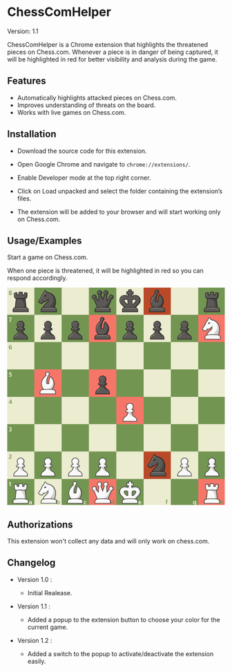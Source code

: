 # ChessComHelper

Version: 1.1

ChessComHelper is a Chrome extension that highlights the threatened pieces on Chess.com. Whenever a piece is in danger of being captured, it will be highlighted in red for better visibility and analysis during the game.

## Features

- Automatically highlights attacked pieces on Chess.com.
- Improves understanding of threats on the board.
- Works with live games on Chess.com.

## Installation

- Download the source code for this extension.

- Open Google Chrome and navigate to ```chrome://extensions/```.

- Enable Developer mode at the top right corner.

- Click on Load unpacked and select the folder containing the extension’s files.

- The extension will be added to your browser and will start working only on Chess.com.

## Usage/Examples

Start a game on Chess.com.

When one piece is threatened, it will be highlighted in red so you can respond accordingly.

![Example](https://github.com/TooFuW/ChromeExtension_ChessComHelper/blob/main/images/example.png)

## Authorizations

This extension won't collect any data and will only work on chess.com.

## Changelog

- Version 1.0 : 
    - Initial Realease.

- Version 1.1 :
    - Added a popup to the extension button to choose your color for the current game.

- Version 1.2 :
    - Added a switch to the popup to activate/deactivate the extension easily.